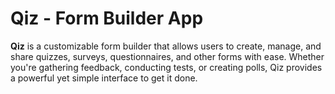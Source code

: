 # Qiz - Form Builder App

**Qiz** is a customizable form builder that allows users to create, manage, and share quizzes, surveys, questionnaires, and other forms with ease. Whether you're gathering feedback, conducting tests, or creating polls, Qiz provides a powerful yet simple interface to get it done.

